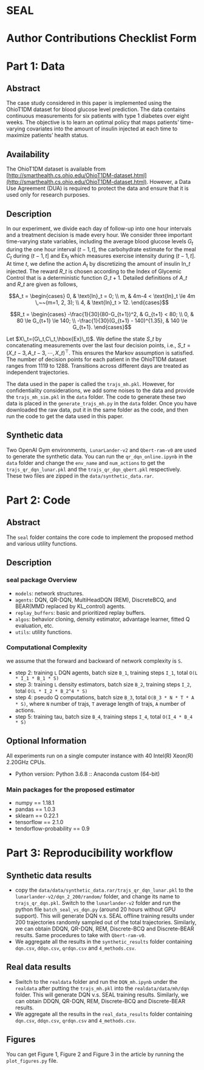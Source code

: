 # SEAL

# Author Contributions Checklist Form

# Part 1: Data

## Abstract

The case study considered in this paper is implemented using the OhioT1DM dataset for blood glucose level prediction. The data contains continuous measurements for six patients with type 1 diabetes over eight weeks. The objective is to learn an optimal policy that maps patients’ time-varying covariates into the amount of insulin injected at each time to maximize patients’ health status.

## Availability

The OhioT1DM dataset is available from [http://smarthealth.cs.ohio.edu/OhioT1DM-dataset.html](http://smarthealth.cs.ohio.edu/OhioT1DM-dataset.html).   However, a Data Use Agreement (DUA) is required to protect the data and ensure that it is used only for research purposes. 

## Description

In our experiment, we divide each day of follow-up into one hour intervals and a treatment decision is made every
hour. We consider three important time-varying state variables, including the average blood glucose levels $G_{t}$ during the one hour interval $(t-1, t]$, the carbohydrate estimate for the meal $C_{t}$ during $(t-1, t]$ and $\text{Ex}_{t}$ which measures exercise intensity during $(t-1, t]$. At time $t$, we define the action $A_t$ by discretizing the amount of insulin $\text{In}\_t$ injected. The reward $R\_t$ is chosen according to the Index of Glycemic Control that is a deterministic function $G\_{t+1}$. Detailed definitions of $A\_t$ and $R\_t$ are given as follows,

$$A_t  = \begin{cases}
0, & \text{In}_t = 0; \\
m, & 4m-4 < \text{In}_t \le 4m \,~~(m=1, 2, 3); \\
4, & \text{In}_t > 12.
\end{cases}$$ 

$$R_t = \begin{cases}
-\frac{1}{30}(80-G_{t+1})^2, & G_{t+1} < 80; \\
0, & 80 \le G_{t+1} \le 140; \\
-\frac{1}{30}(G_{t+1} - 140)^{1.35}, & 140 \le G_{t+1}.
\end{cases}$$

Let $X\_t=(G\_t,C\_t,\hbox{Ex}\_t)$. We define the state $S\_t$ by concatenating measurements over the last four decision points, i.e., $S\_t = (X\_{t-3}, A\_{t-3}, \cdots, X\_t)^\top$. This ensures the Markov assumption is satisfied. The number of decision points for each patient in the OhioT1DM dataset ranges from 1119 to 1288. Transitions across different days are treated as independent trajectories. 

The data used in the paper is called the `trajs_mh.pkl`.  However, for confidentiality considerations, we add some noises to the data and provide the `trajs_mh_sim.pkl` in the `data` folder.  The code to generate these two data is placed in the `generate_trajs_mh.py`  in the `data` folder. Once you have downloaded the raw data, put it in the same folder as the code, and then run the code to get the data used in this paper.

## Synthetic data

Two OpenAI Gym environments,` LunarLander-v2` and `Qbert-ram-v0` are used to generate the synthetic data. You can run  the `qr_dqn_online.ipynb` in the `data` folder and change the `env_name` and `num_actions` to get the `trajs_qr_dqn_lunar.pkl` and the `trajs_qr_dqn_qbert.pkl`  respectively. These two files are zipped in the `data/synthetic_data.rar`. 

# Part 2: Code

## Abstract

The `seal` folder contains the core code to implement the proposed method and various utility functions.

## Description

### seal package Overview

- `models`: network structures.
- `agents`: DQN, QR-DQN, MultiHeadDQN (REM),  DiscreteBCQ, and BEAR(MMD replaced by KL_control) agents.
- `replay_buffers`: basic and prioritized replay buffers.
- `algos`: behavior cloning, density estimator, advantage learner, fitted Q evaluation, etc.
- `utils`: utility functions.

### Computational Complexity

we assume that the forward and backward of network complexity is `S`.

- step 2: training `L` DQN agents, batch size `B_1`, training steps `I_1`, total `O(L * I_1 * B_1 * S)`
- step 3: training `L` density estimators, batch size `B_2`, training steps `I_2`, total `O(L * I_2 * B_2^4 * S)`
- step 4: pseudo Q computations, batch size `B_3`, total `O(B_3 * N * T * A * S)`, where `N` number of trajs, `T` average length of trajs, `A` number of actions.
- step 5: training tau, batch size `B_4`, training steps `I_4`, total `O(I_4 * B_4 * S)`

## Optional Information

All experiments run on a single computer instance with 40 Intel(R) Xeon(R) 2.20GHz CPUs.

- Python version: Python 3.6.8 :: Anaconda custom (64-bit)

### Main packages for the proposed estimator

- numpy == 1.18.1
- pandas == 1.0.3
- sklearn == 0.22.1
- tensorflow == 2.1.0
- tendorflow-probability == 0.9

# Part 3: Reproducibility workflow

## Synthetic data results

- copy the `data/data/synthetic_data.rar/trajs_qr_dqn_lunar.pkl` to the `lunarlander-v2/dqn_2_200/random/` folder, and change its name to `trajs_qr_dqn.pkl`. Switch to the `lunarlander-v2` folder and run the python file `batch_seal_vs_dqn.py` (around 20 hours without GPU support). This will generate DQN v.s. SEAL offline training results under 200 trajectories randomly sampled out of the total trajectories. Similarly, we can obtain DDQN, QR-DQN, REM, Discrete-BCQ and Discrete-BEAR results. Same procedures to take with `Qbert-ram-v0`.
- We aggregate all the results in the `synthetic_results` folder containing `dqn.csv`, `ddqn.csv`, `qrdqn.csv` and `4_methods.csv`.

## Real data results

- Switch to the `realdata` folder and run the `DQN_mh.ipynb` under the `realdata` after putting the `trajs_mh.pkl` into the `realdata/data/mh/dqn` folder. This will generate DQN v.s. SEAL training results. Similarly, we can obtain DDQN, QR-DQN, REM, Discrete-BCQ and Discrete-BEAR results. 
- We aggregate all the results in the `real_data_results` folder containing `dqn.csv`, `ddqn.csv`, `qrdqn.csv` and `4_methods.csv`.

## Figures

You can get Figure 1, Figure 2 and Figure 3 in the article by running the `plot_figures.py` file.
